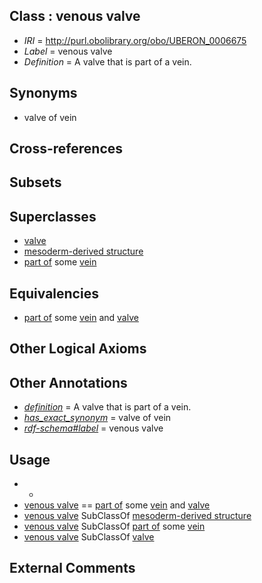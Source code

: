 
## Class : venous valve

 * *IRI* = http://purl.obolibrary.org/obo/UBERON_0006675
 * *Label* = venous valve
 * *Definition* = A valve that is part of a vein.

## Synonyms

 * valve of vein

## Cross-references


## Subsets


## Superclasses

 * [valve](../../UBERON/78/UBERON_0003978.md)
 * [mesoderm-derived structure](../../UBERON/20/UBERON_0004120.md)
 * [part of](../../BFO/50/BFO_0000050.md) some [vein](../../UBERON/38/UBERON_0001638.md)

## Equivalencies

 * [part of](../../BFO/50/BFO_0000050.md) some [vein](../../UBERON/38/UBERON_0001638.md) and [valve](../../UBERON/78/UBERON_0003978.md)

## Other Logical Axioms


## Other Annotations

 * *[definition](../../IAO/15/IAO_0000115.md)* = A valve that is part of a vein.
 * *[has_exact_synonym](../../ym/oboInOwl#hasExactSynonym.md)* = valve of vein
 * *[rdf-schema#label](../../el/rdf-schema#label.md)* = venous valve

## Usage

 * -
 * [venous valve](../../UBERON/75/UBERON_0006675.md) == [part of](../../BFO/50/BFO_0000050.md) some [vein](../../UBERON/38/UBERON_0001638.md) and [valve](../../UBERON/78/UBERON_0003978.md)
 * [venous valve](../../UBERON/75/UBERON_0006675.md) SubClassOf [mesoderm-derived structure](../../UBERON/20/UBERON_0004120.md)
 * [venous valve](../../UBERON/75/UBERON_0006675.md) SubClassOf [part of](../../BFO/50/BFO_0000050.md) some [vein](../../UBERON/38/UBERON_0001638.md)
 * [venous valve](../../UBERON/75/UBERON_0006675.md) SubClassOf [valve](../../UBERON/78/UBERON_0003978.md)

## External Comments

